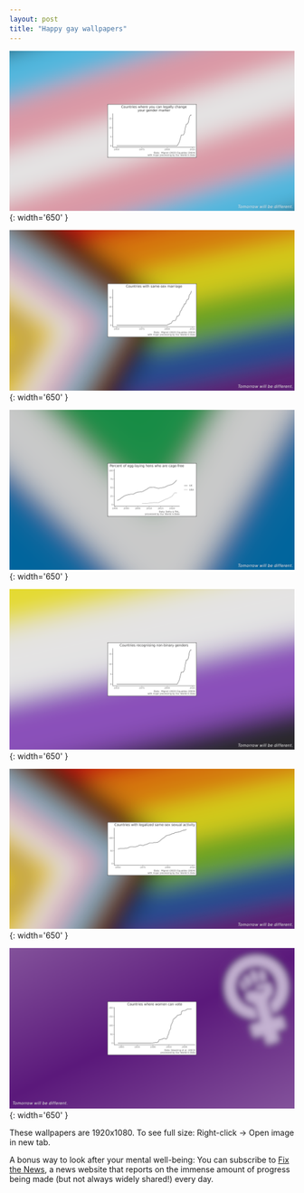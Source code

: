 ```yaml
---
layout: post
title: "Happy gay wallpapers"
---
```


![trans.png](/assets/images/trans.png){: width='650' }

![marriage.png](/assets/images/marriage.png){: width='650' }

![hens.png](/assets/images/hens.png){: width='650' }

![enby.png](/assets/images/enby.png){: width='650' }

![samesex.png](/assets/images/samesex.png){: width='650' }

![women.png](/assets/images/women.png){: width='650' }

These wallpapers are 1920x1080. To see full size: Right-click -> Open image in new tab.

A bonus way to look after your mental well-being: You can subscribe to [Fix the News](https://fixthenews.com/), a news website that reports on the immense amount of progress being made (but not always widely shared!) every day.
